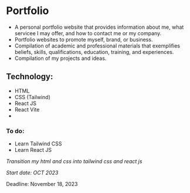 # Portfolio
- A personal portfolio website that provides information about me, what servicee I may offer, and how to contact me or my company. 
- Portfolio websites  to promote myself, brand, or business.
- Compilation of academic and professional materials that exemplifies beliefs, skills, qualifications, education, training, and experiences.
- Compilation of my projects and ideas.

  
## Technology:
- HTML
- CSS (Tailwind)
- React JS
- React Vite
- 
### To do:
- Learn Tailwind CSS
- Learn React JS


_Transition my html and css into tailwind css and react js_


_Start date: OCT 2023_

Deadline: November 18, 2023

